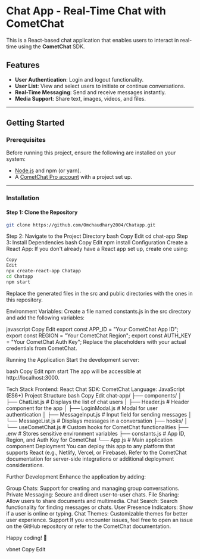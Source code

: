 # Chat App - Real-Time Chat with CometChat

This is a React-based chat application that enables users to interact in real-time using the **CometChat** SDK.

## Features

- **User Authentication**: Login and logout functionality.
- **User List**: View and select users to initiate or continue conversations.
- **Real-Time Messaging**: Send and receive messages instantly.
- **Media Support**: Share text, images, videos, and files.

---

## Getting Started

### Prerequisites

Before running this project, ensure the following are installed on your system:

- [Node.js](https://nodejs.org/) and npm (or yarn).
- A [CometChat Pro account](https://www.cometchat.com/) with a project set up.

---

### Installation

#### Step 1: Clone the Repository
```bash
git clone https://github.com/Omchaudhary2004/Chatapp.git
```
Step 2: Navigate to the Project Directory
bash
Copy
Edit
cd chat-app
Step 3: Install Dependencies
bash
Copy
Edit
npm install
Configuration
Create a React App:
If you don't already have a React app set up, create one using:

```bash
Copy
Edit
npx create-react-app Chatapp
cd Chatapp
npm start
```
Replace the generated files in the src and public directories with the ones in this repository.

Environment Variables:
Create a file named constants.js in the src directory and add the following variables:

javascript
Copy
Edit
export const APP_ID = "Your CometChat App ID";
export const REGION = "Your CometChat Region";
export const AUTH_KEY = "Your CometChat Auth Key";
Replace the placeholders with your actual credentials from CometChat.

Running the Application
Start the development server:

bash
Copy
Edit
npm start
The app will be accessible at http://localhost:3000.

Tech Stack
Frontend: React
Chat SDK: CometChat
Language: JavaScript (ES6+)
Project Structure
bash
Copy
Edit
chat-app/
├── components/
│   ├── ChatList.js       # Displays the list of chat users
│   ├── Header.js         # Header component for the app
│   ├── LoginModal.js     # Modal for user authentication
│   ├── MessageInput.js   # Input field for sending messages
│   └── MessageList.js    # Displays messages in a conversation
├── hooks/
│   └── useCometChat.js   # Custom hooks for CometChat functionalities
├── .env                  # Stores sensitive environment variables
├── constants.js          # App ID, Region, and Auth Key for CometChat
└── App.js                # Main application component
Deployment
You can deploy this app to any platform that supports React (e.g., Netlify, Vercel, or Firebase). Refer to the CometChat documentation for server-side integrations or additional deployment considerations.

Further Development
Enhance the application by adding:

Group Chats: Support for creating and managing group conversations.
Private Messaging: Secure and direct user-to-user chats.
File Sharing: Allow users to share documents and multimedia.
Chat Search: Search functionality for finding messages or chats.
User Presence Indicators: Show if a user is online or typing.
Chat Themes: Customizable themes for better user experience.
Support
If you encounter issues, feel free to open an issue on the GitHub repository or refer to the CometChat documentation.

Happy coding! 🚀

vbnet
Copy
Edit

